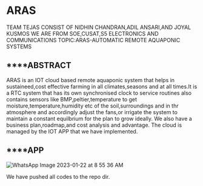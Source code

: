 # ARAS
TEAM TEJAS CONSIST OF NIDHIN CHANDRAN,ADIL ANSARI,AND JOYAL KUSMOS
WE ARE FROM SOE,CUSAT,S5 ELECTRONICS AND COMMUNICATIONS
TOPIC:ARAS-AUTOMATIC REMOTE AQUAPONIC SYSTEMS

## ****ABSTRACT 

ARAS is an IOT cloud based remote aquaponic system that helps in sustaineed,cost effective farming in all climates,seasons and at all times.It is a RTC system that has its own synchronised clock to service routines also contains sensors like BMP,peltier,temperature to get moisture,temperature,humidity etc of the soil,surroundings and in thr atmosphere and accordingly adjust the fans,or irrigate the system to maintain a constant equilbrium for the plan to grow ideally.
We also have a business plan,roadmap,and cost analysis and advantage.
The cloud is managed by the IOT APP that we have implemented.

## ****APP
![WhatsApp Image 2023-01-22 at 8 55 36 AM](https://user-images.githubusercontent.com/111580618/213904696-223ee2b8-edc0-4181-b53a-bc5a7678ebb9.jpg)

We have pushed all codes to the repo dir.

